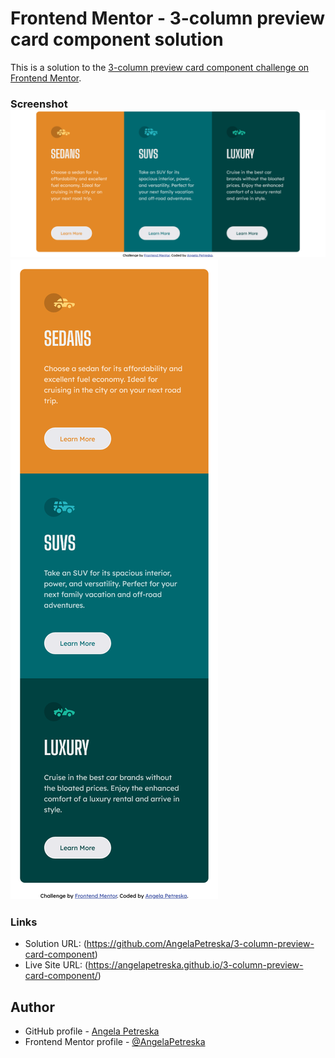 # Frontend Mentor - 3-column preview card component solution
This is a solution to the [3-column preview card component challenge on Frontend Mentor](https://www.frontendmentor.io/challenges/3column-preview-card-component-pH92eAR2-).

### Screenshot ![desktop-preview](image.png) ![mobile-preview](image-1.png)

### Links
- Solution URL: (https://github.com/AngelaPetreska/3-column-preview-card-component)
- Live Site URL: (https://angelapetreska.github.io/3-column-preview-card-component/)

## Author
- GitHub profile - [Angela Petreska](https://github.com/AngelaPetreska)
- Frontend Mentor profile - [@AngelaPetreska](https://www.frontendmentor.io/profile/AngelaPetreska)